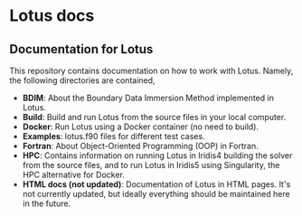 # Lotus docs
## Documentation for Lotus

This repository contains documentation on how to work with Lotus. Namely, the following directories are contained,

- **BDIM**: About the Boundary Data Immersion Method implemented in Lotus.
- **Build**: Build and run Lotus from the source files in your local computer. 
- **Docker**: Run Lotus using a Docker container (no need to build).
- **Examples**: lotus.f90 files for different test cases.
- **Fortran**: About Object-Oriented Programming (OOP) in Fortran.
- **HPC**: Contains information on running Lotus in Iridis4 building the solver from the source files, and to run Lotus in Iridis5 using Singularity, the HPC alternative for Docker.
- **HTML docs (not updated)**: Documentation of Lotus in HTML pages. It's not currently updated, but ideally everything should be maintained here in the future.